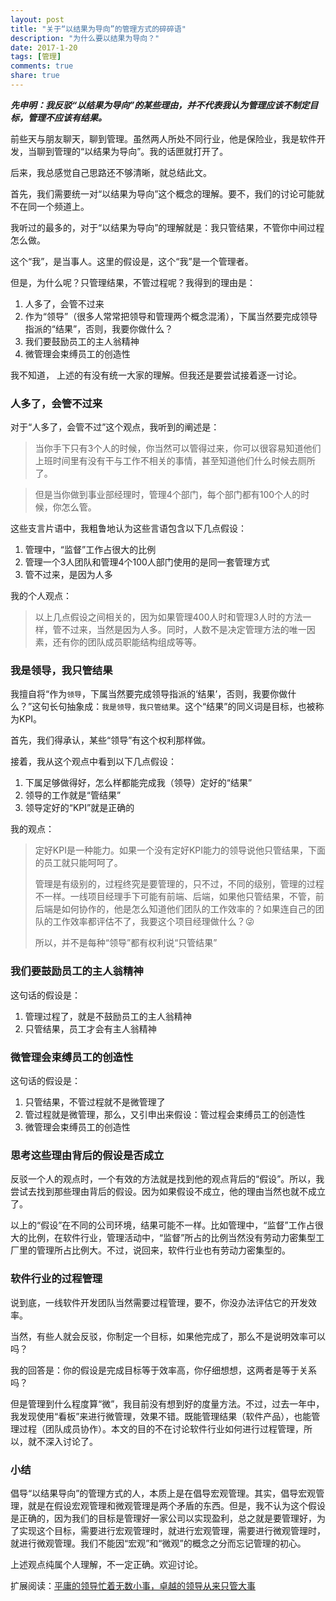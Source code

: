 ```yaml
---
layout: post
title: "关于“以结果为导向”的管理方式的碎碎语"
description: "为什么要以结果为导向？"
date: 2017-1-20
tags: [管理]
comments: true
share: true
---
```


**_先申明：我反驳“以结果为导向”的某些理由，并不代表我认为管理应该不制定目标，管理不应该有结果。_**

前些天与朋友聊天，聊到管理。虽然两人所处不同行业，他是保险业，我是软件开发，当聊到管理的“以结果为导向”。我的话匣就打开了。

后来，我总感觉自己思路还不够清晰，就总结此文。

首先，我们需要统一对“以结果为导向”这个概念的理解。要不，我们的讨论可能就不在同一个频道上。

我听过的最多的，对于“以结果为导向”的理解就是：我只管结果，不管你中间过程怎么做。

这个“我”，是当事人。这里的假设是，这个“我”是一个管理者。

但是，为什么呢？只管理结果，不管过程呢？我得到的理由是：

1. 人多了，会管不过来
2. 作为“领导”（很多人常常把领导和管理两个概念混淆），下属当然要完成领导指派的“结果”，否则，我要你做什么？
3. 我们要鼓励员工的主人翁精神
4. 微管理会束缚员工的创造性

我不知道， 上述的有没有统一大家的理解。但我还是要尝试接着逐一讨论。

### 人多了，会管不过来

对于“人多了，会管不过”这个观点，我听到的阐述是：

> 当你手下只有3个人的时候，你当然可以管得过来，你可以很容易知道他们上班时间里有没有干与工作不相关的事情，甚至知道他们什么时候去厕所了。

> 但是当你做到事业部经理时，管理4个部门，每个部门都有100个人的时候，你怎么管。

这些支言片语中，我粗鲁地认为这些言语包含以下几点假设：

1. 管理中，“监督”工作占很大的比例
2. 管理一个3人团队和管理4个100人部门使用的是同一套管理方式
3. 管不过来，是因为人多

我的个人观点：

> 以上几点假设之间相关的，因为如果管理400人时和管理3人时的方法一样，管不过来，当然是因为人多。同时，人数不是决定管理方法的唯一因素，还有你的团队成员职能结构组成等等。

### 我是领导，我只管结果

我擅自将“作为`领导`，下属当然要完成领导指派的‘结果’，否则，我要你做什么？”这句长句抽象成：`我是领导，我只管结果`。这个“结果”的同义词是目标，也被称为KPI。

首先，我们得承认，某些“领导”有这个权利那样做。

接着，我从这个观点中看到以下几点假设：

1. 下属足够做得好，怎么样都能完成我（领导）定好的“结果”
2. 领导的工作就是“管结果”
3. 领导定好的“KPI”就是正确的

我的观点：

> 定好KPI是一种能力。如果一个没有定好KPI能力的领导说他只管结果，下面的员工就只能呵呵了。
>
> 管理是有级别的，过程终究是要管理的，只不过，不同的级别，管理的过程不一样。一线项目经理手下可能有前端、后端，如果他只管结果，不管，前后端是如何协作的，他是怎么知道他们团队的工作效率的？如果连自己的团队的工作效率都评估不了，我要这个项目经理做什么？😜
>
> 所以，并不是每种“领导”都有权利说“只管结果”

### 我们要鼓励员工的主人翁精神

这句话的假设是：

1. 管理过程了，就是不鼓励员工的主人翁精神
2. 只管结果，员工才会有主人翁精神

### 微管理会束缚员工的创造性

这句话的假设是：

1. 只管结果，不管过程就不是微管理了
2. 管过程就是微管理，那么，又引申出来假设：管过程会束缚员工的创造性
3. 微管理会束缚员工的创造性

### 思考这些理由背后的假设是否成立

反驳一个人的观点时，一个有效的方法就是找到他的观点背后的“假设”。所以，我尝试去找到那些理由背后的假设。因为如果假设不成立，他的理由当然也就不成立了。

以上的“假设”在不同的公司环境，结果可能不一样。比如管理中，“监督”工作占很大的比例，在软件行业，管理活动中，“监督”所占的比例当然没有劳动力密集型工厂里的管理所占比例大。不过，说回来，软件行业也有劳动力密集型的。

### 软件行业的过程管理

说到底，一线软件开发团队当然需要过程管理，要不，你没办法评估它的开发效率。

当然，有些人就会反驳，你制定一个目标，如果他完成了，那么不是说明效率可以吗？

我的回答是：你的假设是完成目标等于效率高，你仔细想想，这两者是等于关系吗？

但是管理到什么程度算“微”，我目前没有想到好的度量方法。不过，过去一年中，我发现使用“看板”来进行微管理，效果不错。既能管理结果（软件产品），也能管理过程（团队成员协作）。本文的目的不在讨论软件行业如何进行过程管理，所以，就不深入讨论了。

### 小结

倡导“以结果导向”的管理方式的人，本质上是在倡导宏观管理。其实，倡导宏观管理，就是在假设宏观管理和微观管理是两个矛盾的东西。但是，我不认为这个假设是正确的，因为我们的目标是管理好一家公司以实现盈利，总之就是要管理好，为了实现这个目标，需要进行宏观管理时，就进行宏观管理，需要进行微观管理时，就进行微观管理。我们不能因“宏观”和“微观”的概念之分而忘记管理的初心。

上述观点纯属个人理解，不一定正确。欢迎讨论。

扩展阅读：[平庸的领导忙着无数小事，卓越的领导从来只管大事](https://mp.weixin.qq.com/s?__biz=MjM5NzY4MzQyMQ==&mid=2650079046&idx=1&sn=6c8b843c94da7923a27c9f2e599f69a3&chksm=bed616f489a19fe265c207389addd8c1345769f8c9502a75baa3d9db4fd4d8361bea759f533d&scene=0&key=49c0ab0571729aaba8d8d6ffc130266278bae406360140dc8ce9001178824e299526e2b8909d1fed4a4a4ade6d072d4befc3b576e2d2b7e90bd16d40ed95c0ac9eae1981e8ee8f1998918a88696c2d86&ascene=0&uin=MTcyODMxNTUxMQ%3D%3D&devicetype=iMac+MacBookPro11%2C1+OSX+OSX+10.10.5+build(14F2009)&version=12010210&nettype=WIFI&fontScale=100&pass_ticket=RmnX9YnOZyNScv7ImFfO2P7KD7zaaVKWBK%2Ft%2BbIvSOMp1hms8FgVuVrwryVJuNQ7)
